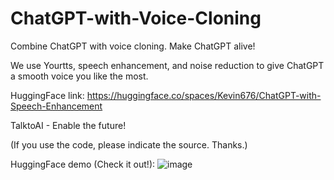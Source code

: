 # ChatGPT-with-Voice-Cloning
Combine ChatGPT with voice cloning. Make ChatGPT alive!

We use Yourtts, speech enhancement, and noise reduction to give ChatGPT a smooth voice you like the most.

HuggingFace link: https://huggingface.co/spaces/Kevin676/ChatGPT-with-Speech-Enhancement

TalktoAI - Enable the future!

(If you use the code, please indicate the source. Thanks.)

HuggingFace demo (Check it out!):
![image](https://user-images.githubusercontent.com/126712357/229303111-d857869a-9c75-4691-9b33-6f938faf12e2.png)
